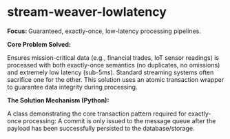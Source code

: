 # stream-weaver-lowlatency
<b>Focus: </b>Guaranteed, exactly-once, low-latency processing pipelines.

<b>Core Problem Solved: </b>

Ensures mission-critical data (e.g., financial trades, IoT sensor readings) is processed with both exactly-once semantics (no duplicates, no omissions) and extremely low latency (sub-5ms). Standard streaming systems often sacrifice one for the other. This solution uses an atomic transaction wrapper to guarantee data integrity during processing.

<b>The Solution Mechanism (Python): </b>

A class demonstrating the core transaction pattern required for exactly-once processing: A commit is only issued to the message queue after the payload has been successfully persisted to the database/storage.

